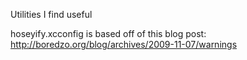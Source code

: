 Utilities I find useful

hoseyify.xcconfig is based off of this blog post: http://boredzo.org/blog/archives/2009-11-07/warnings